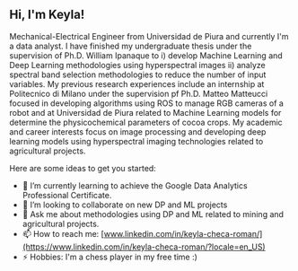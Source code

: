 ## Hi, I'm Keyla! 

Mechanical-Electrical Engineer from Universidad de Piura and currently I'm a data analyst. I have finished my undergraduate thesis under the supervision of Ph.D. William Ipanaque to i) develop Machine Learning and Deep Learning methodologies using hyperspectral images ii) analyze spectral band selection methodologies to reduce the number of input variables.
My previous research experiences include an internship at Politecnico di Milano under the supervision pf Ph.D. Matteo Matteucci focused in developing algorithms using ROS to manage RGB cameras of a robot and at Universidad de Piura related to Machine Learning models for determine the physicochemical parameters of cocoa crops.
My academic and career interests focus on image processing and developing deep learning models using hyperspectral imaging technologies related to agricultural projects.

Here are some ideas to get you started:

- 🌱 I’m currently learning to achieve the Google Data Analytics Professional Certificate.
- 👯 I’m looking to collaborate on new DP and ML projects
- 💬 Ask me about methodologies using DP and ML related to mining and agricultural projects.
- 📫 How to reach me: [www.linkedin.com/in/keyla-checa-roman/](https://www.linkedin.com/in/keyla-checa-roman/?locale=en_US)
- ⚡ Hobbies: I'm a chess player in my free time :)
